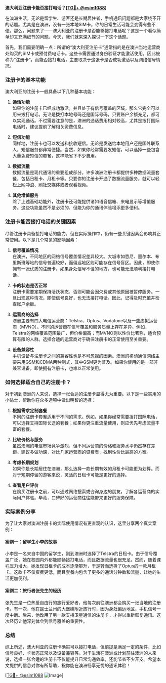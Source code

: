 **澳大利亚注册卡能否接打电话？[[TG💪+ @esim1088](https://t.me/s/esim1088)]**

在澳洲生活，无论是留学生、游客还是长期居住者，手机通讯问题都是大家绕不开的话题。尤其是在澳洲，没有一张本地SIM卡，你的日常生活可能会变得有些不便。那么，问题来了——澳大利亚的注册卡是否能够接打电话呢？这是一个看似简单却又充满细节的问题。今天，我们就来深入探讨一下这个话题。

首先，我们需要明确一点：所谓的“澳大利亚注册卡”通常指的是在澳洲当地运营商处购买的SIM卡或预付费电话卡。这些卡需要通过身份验证才能激活使用，因此被称为“注册卡”。而能否接打电话，主要取决于这张卡是否成功激活以及网络信号情况。

### 注册卡的基本功能

澳大利亚的注册卡一般具备以下几种基本功能：

1. **通话功能**  
   如果你的注册卡已经成功激活，并且处于有信号覆盖的区域，那么它完全可以用来拨打电话。无论是拨打本地号码还是国际号码，只要账户余额充足，都可以实现通话。不过需要注意的是，澳洲的通话费用相对较高，尤其是拨打国际电话时，建议提前了解相关资费信息。

2. **短信功能**  
   同样地，注册卡也可以发送和接收短信。无论是发送给本地用户还是国外联系人，短信服务都非常便捷。当然，如果你经常需要发短信，可以选择一些包含大量免费短信的套餐，这样能省下不少费用。

3. **数据流量**  
   数据流量是现代通讯的重要组成部分。许多澳洲注册卡都提供多种数据流量套餐，包括日租卡、月租卡等。只要你的注册卡开通了数据流量服务，就可以轻松上网冲浪、刷社交媒体或者观看视频。

4. **其他增值服务**  
   除了上述基础功能外，注册卡还可能提供诸如语音信箱、来电显示等增值服务。这些功能虽然不是必须的，但能为你的通讯体验增添更多便利。

### 注册卡能否接打电话的关键因素

尽管注册卡具备接打电话的能力，但在实际操作中，仍有一些关键因素会影响其正常使用。以下是几个常见的影响因素：

1. **信号覆盖情况**  
   在澳洲，不同地区的网络信号覆盖情况差异较大。大城市如悉尼、墨尔本、布里斯班等地的信号普遍较好，而偏远地区则可能存在信号盲区。因此，即使你拥有一张优质的注册卡，如果身处信号不佳的地方，也可能无法顺利接打电话。

2. **卡的状态是否正常**  
   注册卡需要定期保持活跃状态，否则可能会因欠费或其他原因被暂停服务。一旦出现这种情况，即使信号良好，也无法接打电话。因此，记得及时充值并检查账户余额。

3. **运营商的选择**  
   澳洲主要有四大电信运营商：Telstra、Optus、Vodafone以及一些虚拟运营商（MVNO）。不同的运营商在信号覆盖和服务质量上存在差异。例如，Telstra的网络覆盖范围最广，但价格偏高；而MVNO则以性价比著称，适合预算有限的人群。选择合适的运营商对于确保注册卡的正常使用至关重要。

4. **设备兼容性**  
   手机设备与注册卡之间的兼容性也是不可忽视的因素。澳洲的移动通信网络主要采用GSM和CDMA两种制式，其中GSM更为普及。如果你使用的是一部非兼容设备，即使拥有注册卡，也难以正常使用。

### 如何选择适合自己的注册卡？

对于初到澳洲的人来说，选择一张合适的注册卡显得尤为重要。以下是一些实用的小贴士，帮助你在众多选项中做出明智的选择：

1. **根据需求定制套餐**  
   不同的注册卡套餐适用于不同的需求。例如，如果你经常需要拨打国际电话，可以选择支持国际长途的套餐；如果你更注重流量使用，则应优先考虑流量丰富的套餐。

2. **比较价格与服务**  
   虽然澳洲的电信市场竞争激烈，但不同运营商的价格和服务水平仍然存在差距。建议多做功课，对比几家运营商的资费表，找到性价比最高的方案。

3. **考虑长期规划**  
   如果你是长期居住在澳洲，那么选择一款长期有效的月租卡可能更为划算。而对于短期停留的游客来说，灵活的日租卡可能是更好的选择。

4. **查看用户评价**  
   在购买注册卡之前，可以通过网络搜索或咨询身边的朋友，了解各运营商的实际用户体验。毕竟，口碑好的运营商往往能带来更好的服务保障。

### 实际案例分享

为了让大家对澳洲注册卡的实际使用情况有更直观的认识，这里分享两个真实案例：

#### 案例一：留学生小李的故事  
小李是一名来自中国的留学生，刚到澳洲时选择了Telstra的日租卡。由于信号覆盖广泛，她在校园内外都能顺畅接打电话，而且数据流量也很充足。然而，随着课程压力增大，她发现日租卡的成本逐渐攀升，于是转而选择了Optus的一款月租卡。这款卡不仅资费更低，而且套餐内包含了更多的通话分钟数和流量，让她的生活更加便利。

#### 案例二：旅行者张先生的经历  
张先生是一位热爱自由行的旅行爱好者，他每次前往澳洲都会购买一张当地的注册卡。有一次，他在昆士兰州的大堡礁附近旅行时，因为身处偏远地区，手机信号一度中断。后来，他改用了另一款支持卫星通信的注册卡，才得以重新恢复通讯。这次经历让他深刻体会到信号覆盖的重要性。

### 总结

综上所述，澳大利亚的注册卡确实可以接打电话，但前提是满足一定的条件，比如信号良好、卡状态正常以及设备兼容等。对于生活在澳洲或计划前往澳洲的人来说，选择一张合适的注册卡不仅能提升日常沟通效率，还能节省不少开支。希望本文提供的信息对你有所帮助，祝你能在澳洲畅享无忧的通讯体验！

[[TG💪+ @esim1088](https://t.me/s/esim1088) ![Image](https://i.postimg.cc/4NQfJmqS/Snipaste-2025-05-13-00-14-12.png)]